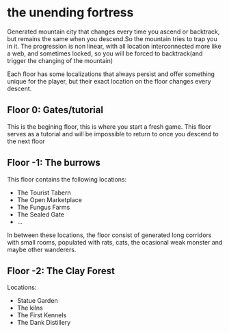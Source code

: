 # the unending fortress 

Generated mountain city that changes every time you ascend or backtrack, but remains the same when you descend.So the mountain tries to trap you in it. The progression is non linear, with all location interconnected more like a web, and sometimes locked, so you will be forced to backtrack(and trigger the changing of the mountain)

Each floor has some localizations that always persist and offer something unique for the player, but their exact location on the floor changes every descent.

## Floor 0: Gates/tutorial
This is the begining floor, this is where you start a fresh game. This floor serves as a tutorial and will be impossible to return to once you descend to the next floor

## Floor -1: The burrows
This floor contains the following locations:
- The Tourist Tabern
- The Open Marketplace
- The Fungus Farms
- The Sealed Gate
- ...

In between these locations, the floor consist of generated long corridors with small rooms, populated with rats, cats, the ocasional weak monster and maybe other wanderers.

## Floor -2: The Clay Forest

Locations:
- Statue Garden
- The kilns
- The First Kennels
- The Dank Distillery
